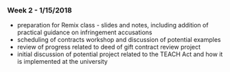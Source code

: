 ### Week 2 - 1/15/2018

- preparation for Remix class -  slides and notes, including addition of practical guidance on infringement accusations
- scheduling of contracts workshop and discussion of potential examples
- review of progress related to deed of gift contract review project
- initial discussion of potential project related to the TEACH Act and how it is implemented at the university
